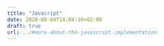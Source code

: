 ```yaml
---
title: "Javacript"
date: 2020-08-04T14:04:10+02:00
draft: true
url: ../#more-about-the-javascript-implementation
---
```


